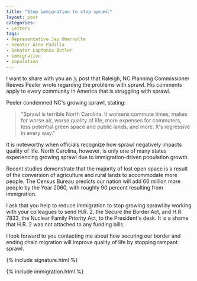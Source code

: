 ```yaml
---
title: "Stop immigration to stop sprawl"
layout: post
categories:
- Letters
tags:
- Representative Jay Obernolte
- Senator Alex Padilla
- Senator Laphonza Butler
- immigration
- population
---
```


I want to share with you an [𝕏](https://x.com) post that Raleigh, NC Planning Commissioner Reeves Peeler wrote regarding the problems with sprawl. His comments apply to every community in America that is struggling with sprawl.

Peeler condemned NC's growing sprawl, stating:

> "Sprawl is terrible North Carolina. It worsens commute times, makes for worse air, worse quality of life, more expenses for commuters, less potential green space and public lands, and more. It's regressive in every way."

It is noteworthy when officials recognize how sprawl negatively impacts quality of life. North Carolina, however, is only one of many states experiencing growing sprawl due to immigration-driven population growth.

Recent studies demonstrate that the majority of lost open space is a result of the conversion of agriculture and rural lands to accommodate more people. The Census Bureau predicts our nation will add 60 million more people by the Year 2060, with roughly 90 percent resulting from immigration.

I ask that you help to reduce immigration to stop growing sprawl by working with your colleagues to send H.R. 2, the Secure the Border Act, and H.R. 7833, the Nuclear Family Priority Act, to the President's desk. It is a shame that H.R. 2 was not attached to any funding bills.

I look forward to you contacting me about how securing our border and ending chain migration will improve quality of life by stopping rampant sprawl.

{% include signature.html %}

{% include immigration.html %}
